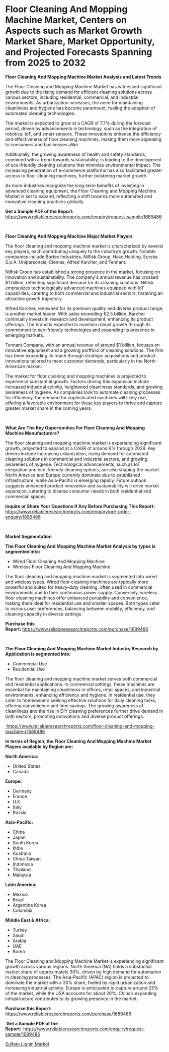 <p><h1>Floor Cleaning And Mopping Machine Market, Centers on Aspects such as Market Growth Market Share, Market Opportunity, and Projected Forecasts Spanning from 2025 to 2032</h1></p><p><strong>Floor Cleaning And Mopping Machine Market Analysis and Latest Trends</strong></p>
<p><p>The Floor Cleaning and Mopping Machine Market has witnessed significant growth due to the rising demand for efficient cleaning solutions across various sectors, including residential, commercial, and industrial environments. As urbanization increases, the need for maintaining cleanliness and hygiene has become paramount, fueling the adoption of automated cleaning technologies. </p><p>The market is expected to grow at a CAGR of 7.7% during the forecast period, driven by advancements in technology, such as the integration of robotics, IoT, and smart sensors. These innovations enhance the efficiency and effectiveness of floor cleaning machines, making them more appealing to consumers and businesses alike. </p><p>Additionally, the growing awareness of health and safety standards, combined with a trend towards sustainability, is leading to the development of eco-friendly cleaning solutions that minimize environmental impact. The increasing penetration of e-commerce platforms has also facilitated greater access to floor cleaning machines, further bolstering market growth. </p><p>As more industries recognize the long-term benefits of investing in advanced cleaning equipment, the Floor Cleaning and Mopping Machine Market is set to expand, reflecting a shift towards more automated and innovative cleaning practices globally.</p></p>
<p><strong>Get a Sample PDF of the Report:&nbsp;</strong> <a href="https://www.reliableresearchreports.com/enquiry/request-sample/1689486?utm_campaign=41&utm_medium=2&utm_source=Github&utm_content=ia&utm_term=07012025&utm_id=floor-cleaning-and-mopping-machine">https://www.reliableresearchreports.com/enquiry/request-sample/1689486</a></p>
<p>&nbsp;</p>
<p><strong>Floor Cleaning And Mopping Machine Major Market Players</strong></p>
<p><p>The floor cleaning and mopping machine market is characterized by several key players, each contributing uniquely to the industry’s growth. Notable companies include Bortex Industries, Nilfisk Group, Hako Holding, Eureka S.p.A. Unipersonale, Clemas, Alfred Karcher, and Tennant.</p><p>Nilfisk Group has established a strong presence in the market, focusing on innovation and sustainability. The company's annual revenue has crossed $1 billion, reflecting significant demand for its cleaning solutions. Nilfisk emphasizes technologically advanced machines equipped with IoT capabilities, catering to both commercial and industrial sectors, fostering an attractive growth trajectory.</p><p>Alfred Karcher, renowned for its premium quality and diverse product range, is another market leader. With sales exceeding €2.5 billion, Karcher continually invests in research and development, enhancing its product offerings. The brand is expected to maintain robust growth through its commitment to eco-friendly technologies and expanding its presence in emerging markets.</p><p>Tennant Company, with an annual revenue of around $1 billion, focuses on innovative equipment and a growing portfolio of cleaning solutions. The firm has been expanding its reach through strategic acquisitions and product innovations tailored to meet customer demands, particularly in the North American market.</p><p>The market for floor cleaning and mopping machines is projected to experience substantial growth. Factors driving this expansion include increased industrial activity, heightened cleanliness standards, and growing awareness of hygiene. As companies look to automate cleaning processes for efficiency, the demand for sophisticated machines will likely rise, offering a favorable environment for these key players to thrive and capture greater market share in the coming years.</p></p>
<p>&nbsp;</p>
<p><strong>What Are The Key Opportunities For Floor Cleaning And Mopping Machine Manufacturers?</strong></p>
<p><p>The floor cleaning and mopping machine market is experiencing significant growth, projected to expand at a CAGR of around 6% through 2028. Key drivers include increasing urbanization, rising demand for automated cleaning solutions in commercial and industrial sectors, and growing awareness of hygiene. Technological advancements, such as IoT integration and eco-friendly cleaning options, are also shaping the market. North America and Europe currently dominate due to established infrastructure, while Asia-Pacific is emerging rapidly. Future outlook suggests enhanced product innovation and sustainability will drive market expansion, catering to diverse consumer needs in both residential and commercial spaces.</p></p>
<p><strong>Inquire or Share Your Questions If Any Before Purchasing This Report:</strong> <a href="https://www.reliableresearchreports.com/enquiry/pre-order-enquiry/1689486?utm_campaign=41&utm_medium=2&utm_source=Github&utm_content=ia&utm_term=07012025&utm_id=floor-cleaning-and-mopping-machine">https://www.reliableresearchreports.com/enquiry/pre-order-enquiry/1689486</a></p>
<p>&nbsp;</p>
<p><strong>Market Segmentation</strong></p>
<p><strong>The Floor Cleaning And Mopping Machine Market Analysis by types is segmented into:</strong></p>
<p><ul><li>Wired Floor Cleaning And Mopping Machine</li><li>Wireless Floor Cleaning And Mopping Machine</li></ul></p>
<p><p>The floor cleaning and mopping machine market is segmented into wired and wireless types. Wired floor cleaning machines are typically more powerful and suited for heavy-duty cleaning, often used in commercial environments due to their continuous power supply. Conversely, wireless floor cleaning machines offer enhanced portability and convenience, making them ideal for residential use and smaller spaces. Both types cater to various user preferences, balancing between mobility, efficiency, and cleaning capacity in diverse settings.</p></p>
<p><strong>Purchase this Report:&nbsp;</strong><a href="https://www.reliableresearchreports.com/purchase/1689486?utm_campaign=41&utm_medium=2&utm_source=Github&utm_content=ia&utm_term=07012025&utm_id=floor-cleaning-and-mopping-machine">https://www.reliableresearchreports.com/purchase/1689486</a></p>
<p>&nbsp;</p>
<p><strong>The Floor Cleaning And Mopping Machine Market Industry Research by Application is segmented into:</strong></p>
<p><ul><li>Commercial Use</li><li>Residential Use</li></ul></p>
<p><p>The floor cleaning and mopping machine market serves both commercial and residential applications. In commercial settings, these machines are essential for maintaining cleanliness in offices, retail spaces, and industrial environments, enhancing efficiency and hygiene. In residential use, they cater to homeowners seeking effective solutions for daily cleaning tasks, offering convenience and time savings. The growing awareness of cleanliness and the rise in DIY cleaning preferences further drive demand in both sectors, promoting innovations and diverse product offerings.</p></p>
<p><a href="https://www.reliableresearchreports.com/floor-cleaning-and-mopping-machine-r1689486?utm_campaign=41&utm_medium=2&utm_source=Github&utm_content=ia&utm_term=07012025&utm_id=floor-cleaning-and-mopping-machine">&nbsp;https://www.reliableresearchreports.com/floor-cleaning-and-mopping-machine-r1689486</a></p>
<p><strong>In terms of Region, the Floor Cleaning And Mopping Machine Market Players available by Region are:</strong></p>
<p>
    <p> <strong> North America: </strong>
        <ul>
            <li>United States</li>
            <li>Canada</li>
        </ul>
        </p> 
    <p> <strong> Europe: </strong>
        <ul>
            <li>Germany</li>
            <li>France</li>
            <li>U.K.</li>
            <li>Italy</li>
            <li>Russia</li>
        </ul>
        </p> 
    <p> <strong> Asia-Pacific: </strong>
        <ul>
            <li>China</li>
            <li>Japan</li>
            <li>South Korea</li>
            <li>India</li>
            <li>Australia</li>
            <li>China Taiwan</li>
            <li>Indonesia</li>
            <li>Thailand</li>
            <li>Malaysia</li>
        </ul>
        </p> 
    <p> <strong> Latin America: </strong>
        <ul>
            <li>Mexico</li>
            <li>Brazil</li>
            <li>Argentina Korea</li>
            <li>Colombia</li>
        </ul>
        </p> 
    <p> <strong> Middle East & Africa: </strong>
        <ul>
            <li>Turkey</li>
            <li>Saudi</li>
            <li>Arabia</li>
            <li>UAE</li>
            <li>Korea</li>
        </ul>
    </p>
    </p>
<p><p>The Floor Cleaning and Mopping Machine Market is experiencing significant growth across various regions. North America (NA) holds a substantial market share of approximately 30%, driven by high demand for automation in cleaning processes. The Asia-Pacific (APAC) region is projected to dominate the market with a 35% share, fueled by rapid urbanization and increasing industrial activity. Europe is anticipated to capture around 25% of the market, while the USA accounts for about 20%. China’s expanding infrastructure contributes to its growing presence in the market.</p></p>
<p><strong>Purchase this Report: </strong><a href="https://www.reliableresearchreports.com/purchase/1689486?utm_campaign=41&utm_medium=2&utm_source=Github&utm_content=ia&utm_term=07012025&utm_id=floor-cleaning-and-mopping-machine">https://www.reliableresearchreports.com/purchase/1689486</a></p>
<p>&nbsp;<strong>Get a Sample PDF of the Report:&nbsp;&nbsp;</strong><a href="https://www.reliableresearchreports.com/enquiry/request-sample/1689486?utm_campaign=41&utm_medium=2&utm_source=Github&utm_content=ia&utm_term=07012025&utm_id=floor-cleaning-and-mopping-machine">https://www.reliableresearchreports.com/enquiry/request-sample/1689486</a></p>
<p><strong></strong></p>
<p><p><a href="https://github.com/nicoletavirag/Market-Research-Report-List-5/blob/main/sulfate-lignin-market.md?utm_campaign=41&utm_medium=2&utm_source=Github&utm_content=ia&utm_term=07012025&utm_id=floor-cleaning-and-mopping-machine">Sulfate Lignin Market</a></p></p>